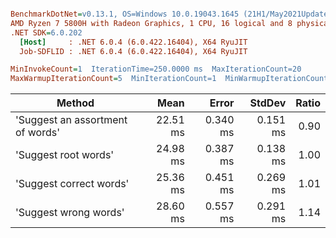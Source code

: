``` ini

BenchmarkDotNet=v0.13.1, OS=Windows 10.0.19043.1645 (21H1/May2021Update)
AMD Ryzen 7 5800H with Radeon Graphics, 1 CPU, 16 logical and 8 physical cores
.NET SDK=6.0.202
  [Host]     : .NET 6.0.4 (6.0.422.16404), X64 RyuJIT
  Job-SDFLID : .NET 6.0.4 (6.0.422.16404), X64 RyuJIT

MinInvokeCount=1  IterationTime=250.0000 ms  MaxIterationCount=20  
MaxWarmupIterationCount=5  MinIterationCount=1  MinWarmupIterationCount=1  

```
|                           Method |     Mean |    Error |   StdDev | Ratio |
|--------------------------------- |---------:|---------:|---------:|------:|
| &#39;Suggest an assortment of words&#39; | 22.51 ms | 0.340 ms | 0.151 ms |  0.90 |
|             &#39;Suggest root words&#39; | 24.98 ms | 0.387 ms | 0.138 ms |  1.00 |
|          &#39;Suggest correct words&#39; | 25.36 ms | 0.451 ms | 0.269 ms |  1.01 |
|            &#39;Suggest wrong words&#39; | 28.60 ms | 0.557 ms | 0.291 ms |  1.14 |
